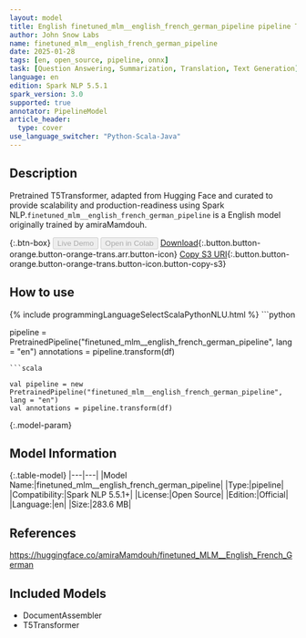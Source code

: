 ```yaml
---
layout: model
title: English finetuned_mlm__english_french_german_pipeline pipeline T5Transformer from amiraMamdouh
author: John Snow Labs
name: finetuned_mlm__english_french_german_pipeline
date: 2025-01-28
tags: [en, open_source, pipeline, onnx]
task: [Question Answering, Summarization, Translation, Text Generation]
language: en
edition: Spark NLP 5.5.1
spark_version: 3.0
supported: true
annotator: PipelineModel
article_header:
  type: cover
use_language_switcher: "Python-Scala-Java"
---
```


## Description

Pretrained T5Transformer, adapted from Hugging Face and curated to provide scalability and production-readiness using Spark NLP.`finetuned_mlm__english_french_german_pipeline` is a English model originally trained by amiraMamdouh.

{:.btn-box}
<button class="button button-orange" disabled>Live Demo</button>
<button class="button button-orange" disabled>Open in Colab</button>
[Download](https://s3.amazonaws.com/auxdata.johnsnowlabs.com/public/models/finetuned_mlm__english_french_german_pipeline_en_5.5.1_3.0_1738092652967.zip){:.button.button-orange.button-orange-trans.arr.button-icon}
[Copy S3 URI](s3://auxdata.johnsnowlabs.com/public/models/finetuned_mlm__english_french_german_pipeline_en_5.5.1_3.0_1738092652967.zip){:.button.button-orange.button-orange-trans.button-icon.button-copy-s3}

## How to use



<div class="tabs-box" markdown="1">
{% include programmingLanguageSelectScalaPythonNLU.html %}
```python

pipeline = PretrainedPipeline("finetuned_mlm__english_french_german_pipeline", lang = "en")
annotations =  pipeline.transform(df)   

```
```scala

val pipeline = new PretrainedPipeline("finetuned_mlm__english_french_german_pipeline", lang = "en")
val annotations = pipeline.transform(df)

```
</div>

{:.model-param}
## Model Information

{:.table-model}
|---|---|
|Model Name:|finetuned_mlm__english_french_german_pipeline|
|Type:|pipeline|
|Compatibility:|Spark NLP 5.5.1+|
|License:|Open Source|
|Edition:|Official|
|Language:|en|
|Size:|283.6 MB|

## References

https://huggingface.co/amiraMamdouh/finetuned_MLM__English_French_German

## Included Models

- DocumentAssembler
- T5Transformer